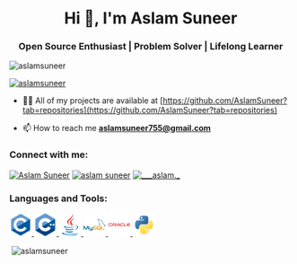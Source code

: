 <h1 align="center">Hi 👋, I'm Aslam Suneer</h1>
<h3 align="center">Open Source Enthusiast | Problem Solver | Lifelong Learner</h3>

<p align="left"> <img src="https://komarev.com/ghpvc/?username=aslamsuneer&label=Profile%20views&color=0e75b6&style=flat" alt="aslamsuneer" /> </p>

<p align="left"> <a href="https://github.com/ryo-ma/github-profile-trophy"><img src="https://github-profile-trophy.vercel.app/?username=aslamsuneer" alt="aslamsuneer" /></a> </p>

- 👨‍💻 All of my projects are available at [https://github.com/AslamSuneer?tab=repositories](https://github.com/AslamSuneer?tab=repositories)

- 📫 How to reach me **aslamsuneer755@gmail.com**

<h3 align="left">Connect with me:</h3>
<p align="left">
<a href="https://www.linkedin.com/in/aslam-suneer-32738024a/" target="blank"><img align="center" src="https://raw.githubusercontent.com/rahuldkjain/github-profile-readme-generator/master/src/images/icons/Social/linked-in-alt.svg" alt="Aslam Suneer" height="30" width="40" /></a>
<a href="https://facebook.com/aslam.suneer.5" target="blank"><img align="center" src="https://raw.githubusercontent.com/rahuldkjain/github-profile-readme-generator/master/src/images/icons/Social/facebook.svg" alt="aslam suneer" height="30" width="40" /></a>
<a href="https://instagram.com/___aslam._" target="blank"><img align="center" src="https://raw.githubusercontent.com/rahuldkjain/github-profile-readme-generator/master/src/images/icons/Social/instagram.svg" alt="___aslam._" height="30" width="40" /></a>
</p>

<h3 align="left">Languages and Tools:</h3>
<p align="left"> <a href="https://www.cprogramming.com/" target="_blank" rel="noreferrer"> <img src="https://raw.githubusercontent.com/devicons/devicon/master/icons/c/c-original.svg" alt="c" width="40" height="40"/> </a> <a href="https://www.w3schools.com/cpp/" target="_blank" rel="noreferrer"> <img src="https://raw.githubusercontent.com/devicons/devicon/master/icons/cplusplus/cplusplus-original.svg" alt="cplusplus" width="40" height="40"/> </a> <a href="https://www.java.com" target="_blank" rel="noreferrer"> <img src="https://raw.githubusercontent.com/devicons/devicon/master/icons/java/java-original.svg" alt="java" width="40" height="40"/> </a> <a href="https://www.mysql.com/" target="_blank" rel="noreferrer"> <img src="https://raw.githubusercontent.com/devicons/devicon/master/icons/mysql/mysql-original-wordmark.svg" alt="mysql" width="40" height="40"/> </a> <a href="https://www.oracle.com/" target="_blank" rel="noreferrer"> <img src="https://raw.githubusercontent.com/devicons/devicon/master/icons/oracle/oracle-original.svg" alt="oracle" width="40" height="40"/> </a> <a href="https://www.python.org" target="_blank" rel="noreferrer"> <img src="https://raw.githubusercontent.com/devicons/devicon/master/icons/python/python-original.svg" alt="python" width="40" height="40"/> </a> </p>

<p>&nbsp;<img align="center" src="https://github-readme-stats.vercel.app/api?username=aslamsuneer&show_icons=true&locale=en" alt="aslamsuneer" /></p>
